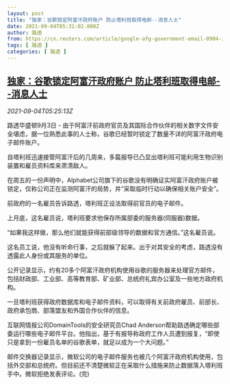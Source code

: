 ```yaml
---
layout: post
title: "独家：谷歌锁定阿富汗政府账户 防止塔利班取得电邮--消息人士"
date: 2021-09-04T05:31:02.000Z
author: 路透
from: https://cn.reuters.com/article/google-afg-government-email-0904-idCNKBS2G003T
tags: [ 路透 ]
categories: [ 路透 ]
---
```

<!--1630733462000-->
[独家：谷歌锁定阿富汗政府账户 防止塔利班取得电邮--消息人士](https://cn.reuters.com/article/google-afg-government-email-0904-idCNKBS2G003T)
------

<div>
<div><i>2021-09-04T05:25:13Z</i></div><p>路透华盛顿9月3日 - 由于阿富汗前政府官员及其国际合作伙伴的相关数字文件安全堪虑，据一位熟悉此事的人士称，谷歌已经暂时锁定了数量不详的阿富汗政府电子邮件账户。</p><p>自塔利班迅速接管阿富汗后的几周来，多篇报导已凸显出塔利班可能利用生物识别装置和雇员资料库来肃清敌人。</p><p>在周五的一份声明中，Alphabet公司旗下的谷歌没有明确证实阿富汗政府账户被锁定，仅称公司正在监测阿富汗的局势，并“采取临时行动以确保相关账户安全”。</p><p>前政府的一名雇员告诉路透，塔利班正设法取得前官员的电子邮件。</p><p>上月底，这名雇员说，塔利班要求他保存所属部委的服务器(伺服器)数据。</p><p>“如果我这样做，那么他们就能获得前部级领导的数据和官方通信。”这名雇员说。</p><p>这名员工说，他没有听命行事，之后就躲了起来。出于对其安全的考虑，路透没有透露此人身份或其服务的单位。</p><p>公开记录显示，约有20多个阿富汗政府机构使用谷歌的服务器来处理官方邮件，包括财政部、工业部、高等教育部、矿业部、总统府礼宾办公室及一些地方政府机构。</p><p>一旦塔利班获得政府数据库和电子邮件资料，可以取得有关前政府雇员、前部长、政府承包商、部落盟友和外国合作伙伴的信息。</p><p>互联网情报公司DomainTools的安全研究员Chad Anderson帮助路透确定哪些部委运行哪些电子邮件平台。他指出，基于有报导称政府工作人员遭到报复，“即使只是拿到一份雇员名单的谷歌表单，就足以成为一个大问题。”</p><p>邮件交换器记录显示，微软公司的电子邮件服务也被几个阿富汗政府机构使用，包括外交部和总统府。但目前还不清楚微软正在采取什么措施来防止数据落入塔利班手中。微软拒绝发表评论。(完)</p>
</div>

